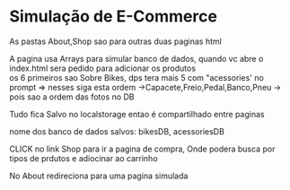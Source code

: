 <h1>Simulação de E-Commerce</h1>
<p>As pastas About,Shop sao para outras duas paginas html</p>
<p>A pagina usa Arrays para simular banco de dados, quando vc abre o index.html sera pedido para adicionar os produtos
<br>os 6 primeiros sao Sobre Bikes, dps tera mais 5 com "acessories' no prompt => nesses siga esta ordem ->Capacete,Freio,Pedal,Banco,Pneu -> pois sao a ordem das fotos no DB</p>
<p>Tudo fica Salvo no localstorage entao é compartilhado entre paginas</p>
<p>nome dos banco de dados salvos: bikesDB, acessoriesDB</p>
<p>CLICK no link Shop para ir a pagina de compra, Onde podera busca por tipos de prdutos e adiocinar ao carrinho</p>
</p>No About redireciona para uma pagina simulada</p>
